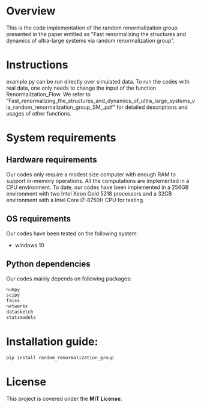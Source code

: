 # Overview
This is the code implementation of the random renormalization group presented in the paper entitled as "Fast renormalizing the structures and dynamics of ultra-large systems via random renormalization group". 

# Instructions
example.py can be run directly over simulated data.  To run the codes with real data, one only needs to change the input of the function Renormalization_Flow. We refer to “Fast_renormalizing_the_structures_and_dynamics_of_ultra_large_systems_via_random_renormalization_group_SM_.pdf” for detailed descriptions and usages of other functions.

# System requirements
## Hardware requirements
Our codes only require a modest size computer with enough RAM to support in-memory operations. All the computations are implemented in a CPU environment. To date, our codes have been implemented in a 256GB environment with two Intel Xeon Gold 5218 processors and a 32GB environment with a Intel Core i7-8750H CPU for testing.

## OS requirements
Our codes have been tested on the following system:
+ windows 10

## Python dependencies
Our codes mainly depends on following packages:
```python
numpy
scipy
faiss
networkx
datasketch
statsmodels
```

# Installation guide:
```python
pip install random_renormalization_group
```

# License
This project is covered under the **MIT License**.